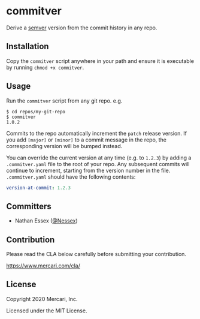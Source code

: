 # commitver

Derive a [semver](https://semver.org) version from the commit history in any repo.

## Installation

Copy the `commitver` script anywhere in your path and ensure it is executable by running `chmod +x commitver`.

## Usage

Run the `commitver` script from any git repo. e.g.

```
$ cd repos/my-git-repo
$ commitver
1.0.2
```

Commits to the repo automatically increment the `patch` release version. If you add `[major]` or `[minor]` to a commit message in the repo, the corresponding version will be bumped instead.

You can override the current version at any time (e.g. to `1.2.3`) by adding a `.commitver.yaml` file to the root of your repo. Any subsequent commits will continue to increment, starting from the version number in the file. `.commitver.yaml` should have the following contents:

```yaml
version-at-commit: 1.2.3
```

## Committers

 * Nathan Essex ([@Nessex](https://github.com/Nessex))

## Contribution

Please read the CLA below carefully before submitting your contribution.

https://www.mercari.com/cla/

## License

Copyright 2020 Mercari, Inc.

Licensed under the MIT License.
